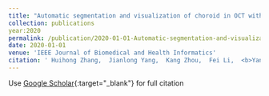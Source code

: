 ```yaml
---
title: "Automatic segmentation and visualization of choroid in OCT with knowledge infused deep learning"
collection: publications
year:2020
permalink: /publication/2020-01-01-Automatic-segmentation-and-visualization-of-choroid-in-OCT-with-knowledge-infused-deep-learning
date: 2020-01-01
venue: 'IEEE Journal of Biomedical and Health Informatics'
citation: ' Huihong Zhang,  Jianlong Yang,  Kang Zhou,  Fei Li,  <b>Yan Hu</b>,  Yitian Zhao,  Ce Zheng,  Xiulan Zhang,  Jiang Liu, &quot;Automatic segmentation and visualization of choroid in OCT with knowledge infused deep learning.&quot; IEEE Journal of Biomedical and Health Informatics, 2020.'
---
```

Use [Google Scholar](https://scholar.google.com/scholar?q=Automatic+segmentation+and+visualization+of+choroid+in+OCT+with+knowledge+infused+deep+learning){:target="_blank"} for full citation
